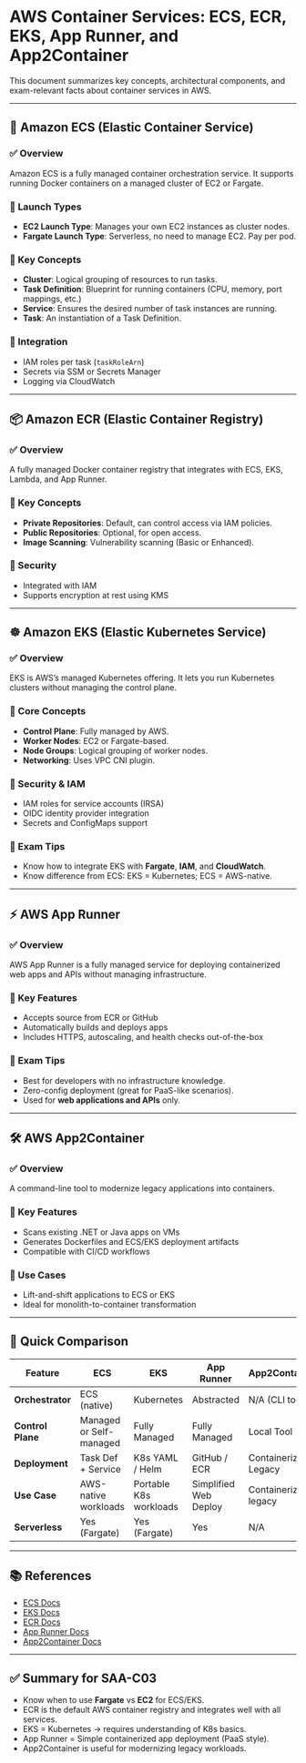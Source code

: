 # AWS Container Services: ECS, ECR, EKS, App Runner, and App2Container

This document summarizes key concepts, architectural components, and exam-relevant facts about container services in AWS.

---

## 🚢 Amazon ECS (Elastic Container Service)

### ✅ Overview
Amazon ECS is a fully managed container orchestration service. It supports running Docker containers on a managed cluster of EC2 or Fargate.

### 🔧 Launch Types
- **EC2 Launch Type**: Manages your own EC2 instances as cluster nodes.
- **Fargate Launch Type**: Serverless, no need to manage EC2. Pay per pod.

### 📌 Key Concepts
- **Cluster**: Logical grouping of resources to run tasks.
- **Task Definition**: Blueprint for running containers (CPU, memory, port mappings, etc.)
- **Service**: Ensures the desired number of task instances are running.
- **Task**: An instantiation of a Task Definition.

### 🔐 Integration
- IAM roles per task (`taskRoleArn`)
- Secrets via SSM or Secrets Manager
- Logging via CloudWatch

---

## 📦 Amazon ECR (Elastic Container Registry)

### ✅ Overview
A fully managed Docker container registry that integrates with ECS, EKS, Lambda, and App Runner.

### 📌 Key Concepts
- **Private Repositories**: Default, can control access via IAM policies.
- **Public Repositories**: Optional, for open access.
- **Image Scanning**: Vulnerability scanning (Basic or Enhanced).

### 🔐 Security
- Integrated with IAM
- Supports encryption at rest using KMS

---

## ☸️ Amazon EKS (Elastic Kubernetes Service)

### ✅ Overview
EKS is AWS’s managed Kubernetes offering. It lets you run Kubernetes clusters without managing the control plane.

### 📌 Core Concepts
- **Control Plane**: Fully managed by AWS.
- **Worker Nodes**: EC2 or Fargate-based.
- **Node Groups**: Logical grouping of worker nodes.
- **Networking**: Uses VPC CNI plugin.

### 🔐 Security & IAM
- IAM roles for service accounts (IRSA)
- OIDC identity provider integration
- Secrets and ConfigMaps support

### 🧠 Exam Tips
- Know how to integrate EKS with **Fargate**, **IAM**, and **CloudWatch**.
- Know difference from ECS: EKS = Kubernetes; ECS = AWS-native.

---

## ⚡ AWS App Runner

### ✅ Overview
AWS App Runner is a fully managed service for deploying containerized web apps and APIs without managing infrastructure.

### 📌 Key Features
- Accepts source from ECR or GitHub
- Automatically builds and deploys apps
- Includes HTTPS, autoscaling, and health checks out-of-the-box

### 🧠 Exam Tips
- Best for developers with no infrastructure knowledge.
- Zero-config deployment (great for PaaS-like scenarios).
- Used for **web applications and APIs** only.

---

## 🛠️ AWS App2Container

### ✅ Overview
A command-line tool to modernize legacy applications into containers.

### 📌 Key Features
- Scans existing .NET or Java apps on VMs
- Generates Dockerfiles and ECS/EKS deployment artifacts
- Compatible with CI/CD workflows

### 🧠 Use Cases
- Lift-and-shift applications to ECS or EKS
- Ideal for monolith-to-container transformation

---

## 🧠 Quick Comparison

| Feature        | ECS                  | EKS                   | App Runner           | App2Container        |
|----------------|----------------------|------------------------|-----------------------|-----------------------|
| **Orchestrator** | ECS (native)         | Kubernetes             | Abstracted            | N/A (CLI tool)        |
| **Control Plane** | Managed or Self-managed | Fully Managed          | Fully Managed         | Local Tool            |
| **Deployment** | Task Def + Service   | K8s YAML / Helm        | GitHub / ECR          | Containerizes Legacy  |
| **Use Case**   | AWS-native workloads | Portable K8s workloads | Simplified Web Deploy | Containerizing legacy |
| **Serverless** | Yes (Fargate)        | Yes (Fargate)          | Yes                   | N/A                   |

---

## 📚 References
- [ECS Docs](https://docs.aws.amazon.com/ecs/)
- [EKS Docs](https://docs.aws.amazon.com/eks/)
- [ECR Docs](https://docs.aws.amazon.com/AmazonECR/latest/)
- [App Runner Docs](https://docs.aws.amazon.com/apprunner/)
- [App2Container Docs](https://docs.aws.amazon.com/app2container/)

---

## ✅ Summary for SAA-C03

- Know when to use **Fargate** vs **EC2** for ECS/EKS.
- ECR is the default AWS container registry and integrates well with all services.
- EKS = Kubernetes → requires understanding of K8s basics.
- App Runner = Simple containerized app deployment (PaaS style).
- App2Container is useful for modernizing legacy workloads.

